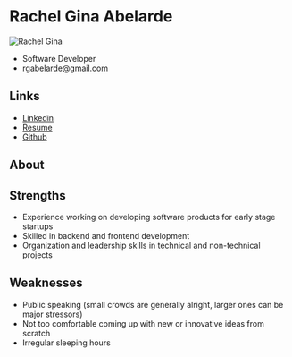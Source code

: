 # Rachel Gina Abelarde

![Rachel Gina]()

- Software Developer
- rgabelarde@gmail.com

## Links

- [Linkedin](https://www.linkedin.com/in/rachelgina/)
- [Resume](https://docs.google.com/document/d/1HK1ct9PyAREVzvHD6DSvfmKWwdanpp7s/edit?usp=sharing&ouid=104201278294634630405&rtpof=true&sd=true)
- [Github](https://github.com/rgabelarde)

## About



## Strengths

- Experience working on developing software products for early stage startups
- Skilled in backend and frontend development
- Organization and leadership skills in technical and non-technical projects

## Weaknesses

- Public speaking (small crowds are generally alright, larger ones can be major stressors)
- Not too comfortable coming up with new or innovative ideas from scratch
- Irregular sleeping hours
